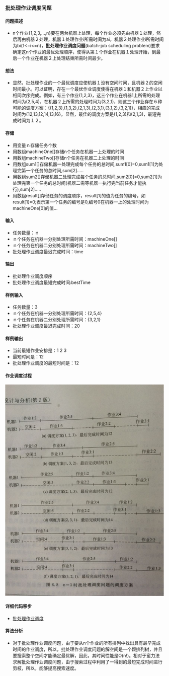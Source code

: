 ### 批处理作业调度问题
#### 问题描述

- n个作业{1,2,3,...,n}要在两台机器上处理，每个作业必须先由机器１处理，然后再由机器２处理，机器１处理作业i所需时间为ai，机器２处理作业i所需时间为bi(1<=i<=n)，**批处理作业调度问题**(batch-job scheduling problem)要求确定这n个作业的最优处理顺序，使得从第１个作业在机器１处理开始，到最后一个作业在机器２上处理结束所需时间最少。

#### 想法

- 显然，批处理作业的一个最优调度应使机器１没有空间时间，且机器２的空闲时间最小。可以证明，存在一个最优作业调度使得在机器１和机器２上作业以相同次序完成。例如，有三个作业{1,2,3}，这三个作业在机器1上所需的处理时间为(2,5,4)，在机器２上所需的处理时间为(3,2,1)，则这三个作业存在６种可能的调度方案：{(1,2,3),(1,3,2),(2,1,3),(2,3,1),(3,1,2),(3,2,1)}，相应的完成时间为{12,13,12,14,13,16}。显然，最佳的调度方案是(1,2,3)和(2,1,3)，最短完成时间为１２。

#### 存储

- 用变量ｎ存储任务个数
- 用数组machineOne[]存储n个任务在机器一上处理的时间
- 用数组machineTwo[]存储n个任务在机器二上处理的时间
- 用数组sum1[]存储机器一处理完成每个任务的总时间,sum1[0]=0,sum1[1]为处理完第一个任务的总时间,sum[2].....
- 用数组sum2[]存储机器二处理完成每个任务的总时间,sum2[0]=0,sum2[1]为处理完第一个任务的总时间(机器二需等机器一执行完当前任务才能执行),sum[2].....
- 用数组result[]存储任务的调度顺序，result[1]的值为任务的编号，如result[1]=0;表示第一个任务的编号是0,编号0在机器一上的处理时间为machineOne[0]的值...

#### 输入

- 任务数量：ｎ
- ｎ个任务在机器一分别处理所需时间：machineOne[]
- ｎ个任务在机器二分别处理所需时间：machineTwo[]
- 批处理作业调度最迟完成时间：time

#### 输出

- 批处理作业调度顺序
- 批处理作业调度最短完成时间:bestTime

#### 样例输入

- 任务数量：3
- ｎ个任务在机器一分别处理所需时间：{2,5,4}
- ｎ个任务在机器二分别处理所需时间：{3,2,1}
- 批处理作业调度最迟完成时间：20

#### 样例输出

- 当前最短作业安排是：1 2 3
- 最短时间是：12
- 批处理作业调度的最短时间是：12

#### 作业调度过程

![作业调度过程](../../images/batch-job.jpg)

#### 详细代码移步

- [批处理作业调度](https://github.com/Mr-Joke/Algorithm/blob/master/BackTrack/src/BatchJob.java)

#### 算法分析

- 对于批处理作业调度问题，由于要从n个作业的所有排列中找出具有最早完成时间的作业调度，所以，批处理作业调度问题的解空间是一个颗排列树，并且要搜索整个空间才能确定最优解，因此，其时间性能是O(n!)。相对于蛮力法求解批处理作业调度问题，由于搜索过程中利用了一得到的最短完成时间进行剪枝，所以，能够提高搜索速度。
